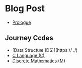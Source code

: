 # Blog Post
* [Prologue](./)
## Journey Codes
* [Data Structure (DS)](https:// ./)
* [C Language (C)](./)
* [Discrete Mathematics (M)](./)
